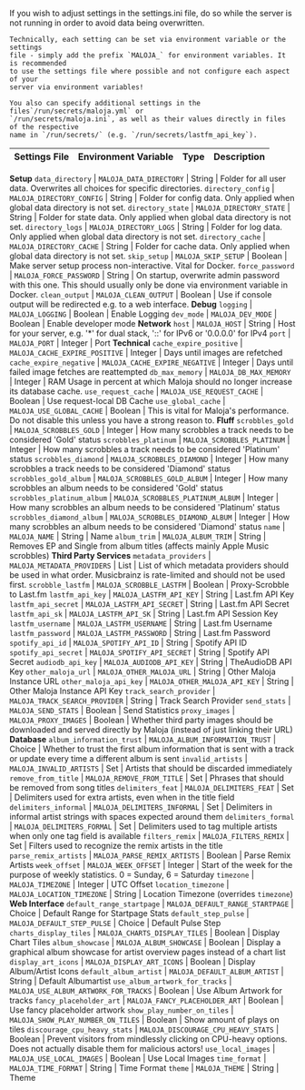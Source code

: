 If you wish to adjust settings in the settings.ini file, do so while the server
	is not running in order to avoid data being overwritten.

	Technically, each setting can be set via environment variable or the settings
	file - simply add the prefix `MALOJA_` for environment variables. It is recommended
	to use the settings file where possible and not configure each aspect of your
	server via environment variables!

	You also can specify additional settings in the files`/run/secrets/maloja.yml` or
	`/run/secrets/maloja.ini`, as well as their values directly in files of the respective
	name in `/run/secrets/` (e.g. `/run/secrets/lastfm_api_key`).

Settings File			| Environment Variable			| Type			| Description
------					| ---------						| ---------		| ---------
**Setup**
`data_directory`	| `MALOJA_DATA_DIRECTORY`  | String | Folder for all user data. Overwrites all choices for specific directories.
`directory_config`	| `MALOJA_DIRECTORY_CONFIG`  | String | Folder for config data. Only applied when global data directory is not set.
`directory_state`	| `MALOJA_DIRECTORY_STATE`  | String | Folder for state data. Only applied when global data directory is not set.
`directory_logs`	| `MALOJA_DIRECTORY_LOGS`  | String | Folder for log data. Only applied when global data directory is not set.
`directory_cache`	| `MALOJA_DIRECTORY_CACHE`  | String | Folder for cache data. Only applied when global data directory is not set.
`skip_setup`	| `MALOJA_SKIP_SETUP`  | Boolean | Make server setup process non-interactive. Vital for Docker.
`force_password`	| `MALOJA_FORCE_PASSWORD`  | String | On startup, overwrite admin password with this one. This should usually only be done via environment variable in Docker.
`clean_output`	| `MALOJA_CLEAN_OUTPUT`  | Boolean | Use if console output will be redirected e.g. to a web interface.
**Debug**
`logging`	| `MALOJA_LOGGING`  | Boolean | Enable Logging
`dev_mode`	| `MALOJA_DEV_MODE`  | Boolean | Enable developer mode
**Network**
`host`	| `MALOJA_HOST`  | String | Host for your server, e.g. '*' for dual stack, '::' for IPv6 or '0.0.0.0' for IPv4
`port`	| `MALOJA_PORT`  | Integer | Port
**Technical**
`cache_expire_positive`	| `MALOJA_CACHE_EXPIRE_POSITIVE`  | Integer | Days until images are refetched
`cache_expire_negative`	| `MALOJA_CACHE_EXPIRE_NEGATIVE`  | Integer | Days until failed image fetches are reattempted
`db_max_memory`	| `MALOJA_DB_MAX_MEMORY`  | Integer | RAM Usage in percent at which Maloja should no longer increase its database cache.
`use_request_cache`	| `MALOJA_USE_REQUEST_CACHE`  | Boolean | Use request-local DB Cache
`use_global_cache`	| `MALOJA_USE_GLOBAL_CACHE`  | Boolean | This is vital for Maloja's performance. Do not disable this unless you have a strong reason to.
**Fluff**
`scrobbles_gold`	| `MALOJA_SCROBBLES_GOLD`  | Integer | How many scrobbles a track needs to be considered 'Gold' status
`scrobbles_platinum`	| `MALOJA_SCROBBLES_PLATINUM`  | Integer | How many scrobbles a track needs to be considered 'Platinum' status
`scrobbles_diamond`	| `MALOJA_SCROBBLES_DIAMOND`  | Integer | How many scrobbles a track needs to be considered 'Diamond' status
`scrobbles_gold_album`	| `MALOJA_SCROBBLES_GOLD_ALBUM`  | Integer | How many scrobbles an album needs to be considered 'Gold' status
`scrobbles_platinum_album`	| `MALOJA_SCROBBLES_PLATINUM_ALBUM`  | Integer | How many scrobbles an album needs to be considered 'Platinum' status
`scrobbles_diamond_album`	| `MALOJA_SCROBBLES_DIAMOND_ALBUM`  | Integer | How many scrobbles an album needs to be considered 'Diamond' status
`name`	| `MALOJA_NAME`  | String | Name
`album_trim`	| `MALOJA_ALBUM_TRIM`  | String | Removes EP and Single from album titles (affects mainly Apple Music scrobbles)
**Third Party Services**
`metadata_providers`	| `MALOJA_METADATA_PROVIDERS`  | List | List of which metadata providers should be used in what order. Musicbrainz is rate-limited and should not be used first.
`scrobble_lastfm`	| `MALOJA_SCROBBLE_LASTFM`  | Boolean | Proxy-Scrobble to Last.fm
`lastfm_api_key`	| `MALOJA_LASTFM_API_KEY`  | String | Last.fm API Key
`lastfm_api_secret`	| `MALOJA_LASTFM_API_SECRET`  | String | Last.fm API Secret
`lastfm_api_sk`	| `MALOJA_LASTFM_API_SK`  | String | Last.fm API Session Key
`lastfm_username`	| `MALOJA_LASTFM_USERNAME`  | String | Last.fm Username
`lastfm_password`	| `MALOJA_LASTFM_PASSWORD`  | String | Last.fm Password
`spotify_api_id`	| `MALOJA_SPOTIFY_API_ID`  | String | Spotify API ID
`spotify_api_secret`	| `MALOJA_SPOTIFY_API_SECRET`  | String | Spotify API Secret
`audiodb_api_key`	| `MALOJA_AUDIODB_API_KEY`  | String | TheAudioDB API Key
`other_maloja_url`	| `MALOJA_OTHER_MALOJA_URL`  | String | Other Maloja Instance URL
`other_maloja_api_key`	| `MALOJA_OTHER_MALOJA_API_KEY`  | String | Other Maloja Instance API Key
`track_search_provider`	| `MALOJA_TRACK_SEARCH_PROVIDER`  | String | Track Search Provider
`send_stats`	| `MALOJA_SEND_STATS`  | Boolean | Send Statistics
`proxy_images`	| `MALOJA_PROXY_IMAGES`  | Boolean | Whether third party images should be downloaded and served directly by Maloja (instead of just linking their URL)
**Database**
`album_information_trust`	| `MALOJA_ALBUM_INFORMATION_TRUST`  | Choice | Whether to trust the first album information that is sent with a track or update every time a different album is sent
`invalid_artists`	| `MALOJA_INVALID_ARTISTS`  | Set | Artists that should be discarded immediately
`remove_from_title`	| `MALOJA_REMOVE_FROM_TITLE`  | Set | Phrases that should be removed from song titles
`delimiters_feat`	| `MALOJA_DELIMITERS_FEAT`  | Set | Delimiters used for extra artists, even when in the title field
`delimiters_informal`	| `MALOJA_DELIMITERS_INFORMAL`  | Set | Delimiters in informal artist strings with spaces expected around them
`delimiters_formal`	| `MALOJA_DELIMITERS_FORMAL`  | Set | Delimiters used to tag multiple artists when only one tag field is available
`filters_remix`	| `MALOJA_FILTERS_REMIX`  | Set | Filters used to recognize the remix artists in the title
`parse_remix_artists`	| `MALOJA_PARSE_REMIX_ARTISTS`  | Boolean | Parse Remix Artists
`week_offset`	| `MALOJA_WEEK_OFFSET`  | Integer | Start of the week for the purpose of weekly statistics. 0 = Sunday, 6 = Saturday
`timezone`	| `MALOJA_TIMEZONE`  | Integer | UTC Offset
`location_timezone`	| `MALOJA_LOCATION_TIMEZONE`  | String | Location Timezone (overrides `timezone`)
**Web Interface**
`default_range_startpage`	| `MALOJA_DEFAULT_RANGE_STARTPAGE`  | Choice | Default Range for Startpage Stats
`default_step_pulse`	| `MALOJA_DEFAULT_STEP_PULSE`  | Choice | Default Pulse Step
`charts_display_tiles`	| `MALOJA_CHARTS_DISPLAY_TILES`  | Boolean | Display Chart Tiles
`album_showcase`	| `MALOJA_ALBUM_SHOWCASE`  | Boolean | Display a graphical album showcase for artist overview pages instead of a chart list
`display_art_icons`	| `MALOJA_DISPLAY_ART_ICONS`  | Boolean | Display Album/Artist Icons
`default_album_artist`	| `MALOJA_DEFAULT_ALBUM_ARTIST`  | String | Default Albumartist
`use_album_artwork_for_tracks`	| `MALOJA_USE_ALBUM_ARTWORK_FOR_TRACKS`  | Boolean | Use Album Artwork for tracks
`fancy_placeholder_art`	| `MALOJA_FANCY_PLACEHOLDER_ART`  | Boolean | Use fancy placeholder artwork
`show_play_number_on_tiles`	| `MALOJA_SHOW_PLAY_NUMBER_ON_TILES`  | Boolean | Show amount of plays on tiles
`discourage_cpu_heavy_stats`	| `MALOJA_DISCOURAGE_CPU_HEAVY_STATS`  | Boolean | Prevent visitors from mindlessly clicking on CPU-heavy options. Does not actually disable them for malicious actors!
`use_local_images`	| `MALOJA_USE_LOCAL_IMAGES`  | Boolean | Use Local Images
`time_format`	| `MALOJA_TIME_FORMAT`  | String | Time Format
`theme`	| `MALOJA_THEME`  | String | Theme
